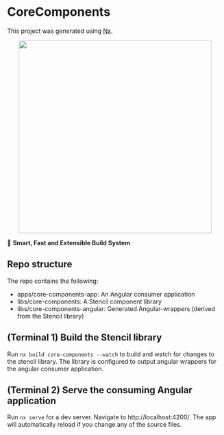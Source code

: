 

# CoreComponents

This project was generated using [Nx](https://nx.dev).

<p style="text-align: center;"><img src="https://raw.githubusercontent.com/nrwl/nx/master/images/nx-logo.png" width="450"></p>

🔎 **Smart, Fast and Extensible Build System**

## Repo structure

The repo contains the following:  
* apps/core-components-app: An Angular consumer application
* libs/core-components: A Stencil component library
* libs/core-components-angular: Generated Angular-wrappers (derived from the Stencil library)

## (Terminal 1) Build the Stencil library

Run `nx build core-components --watch` to build and watch for changes to the stencil library. The library is configured to output angular wrappers for the angular consumer application.

## (Terminal 2) Serve the consuming Angular application

Run `nx serve` for a dev server. Navigate to http://localhost:4200/. The app will automatically reload if you change any of the source files.
